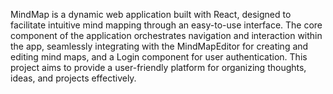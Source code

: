 MindMap is a dynamic web application built with React, designed to facilitate intuitive mind mapping through an easy-to-use interface. The core component of the application orchestrates navigation and interaction within the app, seamlessly integrating with the MindMapEditor for creating and editing mind maps, and a Login component for user authentication. This project aims to provide a user-friendly platform for organizing thoughts, ideas, and projects effectively.